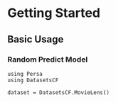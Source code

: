 # Getting Started

## Basic Usage

### Random Predict Model

```
using Persa
using DatasetsCF

dataset = DatasetsCF.MovieLens()
```
